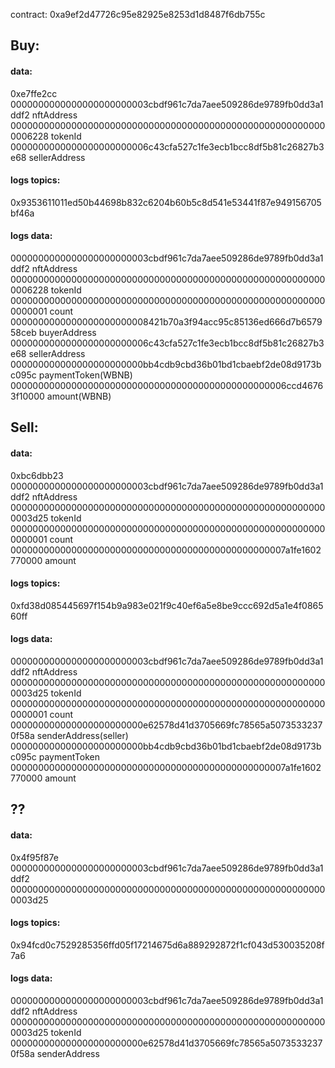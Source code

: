 contract: 0xa9ef2d47726c95e82925e8253d1d8487f6db755c

## Buy:

#### data: 
0xe7ffe2cc
0000000000000000000000003cbdf961c7da7aee509286de9789fb0dd3a1ddf2 nftAddress
0000000000000000000000000000000000000000000000000000000000006228 tokenId
0000000000000000000000006c43cfa527c1fe3ecb1bcc8df5b81c26827b3e68 sellerAddress

#### logs topics: 
0x9353611011ed50b44698b832c6204b60b5c8d541e53441f87e949156705bf46a

#### logs data: 
0000000000000000000000003cbdf961c7da7aee509286de9789fb0dd3a1ddf2 nftAddress
0000000000000000000000000000000000000000000000000000000000006228 tokenId
0000000000000000000000000000000000000000000000000000000000000001 count
0000000000000000000000008421b70a3f94acc95c85136ed666d7b657958ceb buyerAddress
0000000000000000000000006c43cfa527c1fe3ecb1bcc8df5b81c26827b3e68 sellerAddress
000000000000000000000000bb4cdb9cbd36b01bd1cbaebf2de08d9173bc095c paymentToken(WBNB)
00000000000000000000000000000000000000000000000006ccd46763f10000 amount(WBNB)

## Sell:

#### data:
0xbc6dbb23
0000000000000000000000003cbdf961c7da7aee509286de9789fb0dd3a1ddf2 nftAddress
0000000000000000000000000000000000000000000000000000000000003d25 tokenId
0000000000000000000000000000000000000000000000000000000000000001 count
00000000000000000000000000000000000000000000000007a1fe1602770000 amount

#### logs topics:
0xfd38d085445697f154b9a983e021f9c40ef6a5e8be9ccc692d5a1e4f086560ff

#### logs data:
0000000000000000000000003cbdf961c7da7aee509286de9789fb0dd3a1ddf2 nftAddress
0000000000000000000000000000000000000000000000000000000000003d25 tokenId
0000000000000000000000000000000000000000000000000000000000000001 count
000000000000000000000000e62578d41d3705669fc78565a50735332370f58a senderAddress(seller)
000000000000000000000000bb4cdb9cbd36b01bd1cbaebf2de08d9173bc095c paymentToken
00000000000000000000000000000000000000000000000007a1fe1602770000 amount


## ??
#### data:
0x4f95f87e
0000000000000000000000003cbdf961c7da7aee509286de9789fb0dd3a1ddf2
0000000000000000000000000000000000000000000000000000000000003d25

#### logs topics:
0x94fcd0c7529285356ffd05f17214675d6a889292872f1cf043d530035208f7a6

#### logs data:
0000000000000000000000003cbdf961c7da7aee509286de9789fb0dd3a1ddf2 nftAddress
0000000000000000000000000000000000000000000000000000000000003d25 tokenId
000000000000000000000000e62578d41d3705669fc78565a50735332370f58a senderAddress